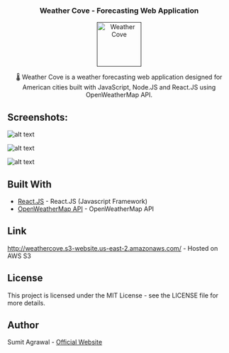 <h3 align = "center">Weather Cove - Forecasting Web Application</h3>

<p align="center">
  <a href="" rel="noopener">
 <img src="https://i.imgur.com/0tV9A1H.png" alt="Weather Cove" height = "100" weight = "100"></a>
</p>

<p align="center"> 🌡️ Weather Cove is a weather forecasting web application designed for American cities built with JavaScript, Node.JS and React.JS using OpenWeatherMap API. 
    <br> 
</p>

## Screenshots:

![alt text](https://i.imgur.com/aK1NO6x.jpg)

![alt text](https://i.imgur.com/XnnwLiw.jpg)

![alt text](https://i.imgur.com/mnkU6VU.jpg)

## Built With

* [React.JS](https://reactjs.org/) - React.JS (Javascript Framework)
* [OpenWeatherMap API](https://openweathermap.org/api) - OpenWeatherMap API

## Link

http://weathercove.s3-website.us-east-2.amazonaws.com/ - Hosted on AWS S3

## License

This project is licensed under the MIT License - see the LICENSE file for more details.

## Author

Sumit Agrawal - [Official Website](https://sumitagrawal.com)
